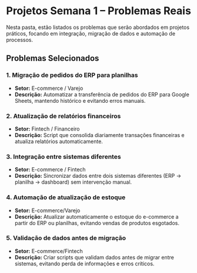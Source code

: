 # Projetos Semana 1 – Problemas Reais

Nesta pasta, estão listados os problemas que serão abordados em projetos práticos, focando em integração, migração de dados e automação de processos.

## Problemas Selecionados

### 1. Migração de pedidos do ERP para planilhas
- **Setor:** E-commerce / Varejo
- **Descrição:** Automatizar a transferência de pedidos do ERP para Google Sheets, mantendo histórico e evitando erros manuais.

### 2. Atualização de relatórios financeiros
- **Setor:** Fintech / Financeiro
- **Descrição:** Script que consolida diariamente transações financeiras e atualiza relatórios automaticamente.

### 3. Integração entre sistemas diferentes
- **Setor:** E-commerce / Fintech
- **Descrição:** Sincronizar dados entre dois sistemas diferentes (ERP → planilha → dashboard) sem intervenção manual.

### 4. Automação de atualização de estoque

- **Setor:** E-commerce/Varejo
- **Descrição:** Atualizar automaticamente o estoque do e-commerce a partir do ERP ou planilhas, evitando vendas de produtos esgotados.

### 5. Validação de dados antes de migração

- **Setor:**  E-commerce/Fintech
- **Descrição:** Criar scripts que validam dados antes de migrar entre sistemas, evitando perda de informações e erros críticos.